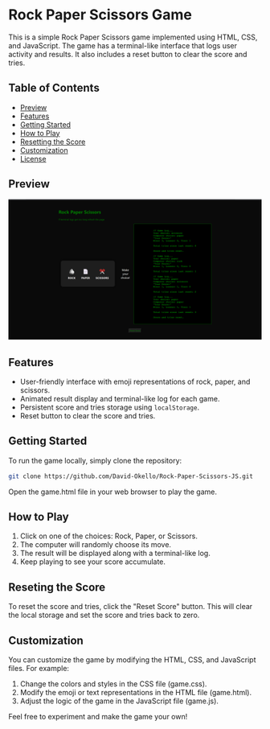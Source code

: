 # Rock Paper Scissors Game

This is a simple Rock Paper Scissors game implemented using HTML, CSS, and JavaScript. The game has a terminal-like interface that logs user activity and results. It also includes a reset button to clear the score and tries.

## Table of Contents

- [Preview](#preview)
- [Features](#features)
- [Getting Started](#getting-started)
- [How to Play](#how-to-play)
- [Resetting the Score](#resetting-the-score)
- [Customization](#customization)
- [License](#license)

## Preview

![Game Preview](./Screenshot.png)

## Features

- User-friendly interface with emoji representations of rock, paper, and scissors.
- Animated result display and terminal-like log for each game.
- Persistent score and tries storage using `localStorage`.
- Reset button to clear the score and tries.

## Getting Started

To run the game locally, simply clone the repository:

```bash
git clone https://github.com/David-Okello/Rock-Paper-Scissors-JS.git
```

Open the game.html file in your web browser to play the game.

## How to Play
 1. Click on one of the choices: Rock, Paper, or Scissors.
 2. The computer will randomly choose its move.
 3. The result will be displayed along with a terminal-like log.
 4. Keep playing to see your score accumulate.

## Reseting the Score
To reset the score and tries, click the "Reset Score" button. This will clear the local storage and set the score and tries back to zero.

## Customization
You can customize the game by modifying the HTML, CSS, and JavaScript files. For example:

  1. Change the colors and styles in the CSS file (game.css).
  2. Modify the emoji or text representations in the HTML file (game.html).
  3. Adjust the logic of the game in the JavaScript file (game.js).

Feel free to experiment and make the game your own!